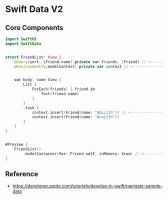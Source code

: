 # Swift Data V2

## Core Components

```swift
import SwiftUI
import SwiftData


struct FriendList: View {
    @Query(sort: \Friend.name) private var friends: [Friend] // <------------------- populate data and sort !wow 
    @Environment(\.modelContext) private var context // <--------------------------- connect to db to manipulate


    var body: some View {
        List {
            ForEach(friends) { friend in
                Text(friend.name)
            }
        }
        .task {
            context.insert(Friend(name: "Abijith")) // <---------------------------- insert data
            context.insert(Friend(name: "Anujith"))
        }
    }
}


#Preview {
    FriendList()
        .modelContainer(for: Friend.self, inMemory: true) // <---------------------- database 
}
```


## Reference
- https://developer.apple.com/tutorials/develop-in-swift/navigate-sample-data
